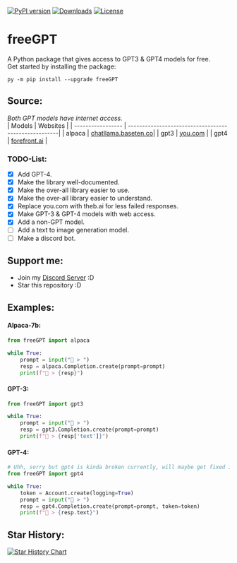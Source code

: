 [![PyPI version](https://badge.fury.io/py/freeGPT.svg)](https://badge.fury.io/py/freeGPT)
[![Downloads](https://static.pepy.tech/personalized-badge/freeGPT?period=month&units=international_system&left_color=grey&right_color=brightgreen&left_text=Downloads)](https://pepy.tech/project/freeGPT)
[![License](https://img.shields.io/badge/License-GPLv3-bright&green.svg)](LICENSE)
# freeGPT
A Python package that gives access to GPT3 &amp; GPT4 models for free.
<br>
Get started by installing the package:
```
py -m pip install --upgrade freeGPT
```

## Source:
*Both GPT models have internet access.*
<br>
| Models            | Websites                                             |
| ----------------- | -----------------------------------------------------|
| alpaca            | [chatllama.baseten.co](https://chatllama.baseten.co/)|
| gpt3              | [you.com](https://you.com)                           |
| gpt4              | [forefront.ai](https://chat.forefront.ai)            |

### TODO-List:
- [x] Add GPT-4.
- [x] Make the library well-documented.
- [x] Make the over-all library easier to use.
- [x] Make the over-all library easier to understand.
- [x] Replace you.com with theb.ai for less failed responses.
- [x] Make GPT-3 & GPT-4 models with web access.
- [x] Add a non-GPT model.
- [ ] Add a text to image generation model.
- [ ] Make a discord bot.

## Support me:
- Join my [Discord Server](https://discord.gg/NcQ26PrNDp) :D
- Star this repository :D

## Examples:

#### Alpaca-7b:
```python
from freeGPT import alpaca

while True:
    prompt = input("👦 > ")
    resp = alpaca.Completion.create(prompt=prompt)
    print(f"🤖 > {resp}")
```
#### GPT-3:
```python
from freeGPT import gpt3

while True:
    prompt = input("👦 > ")
    resp = gpt3.Completion.create(prompt=prompt)
    print(f"🤖 > {resp['text']}")
```
#### GPT-4:
```python
# Uhh, sorry but gpt4 is kinda broken currently, will maybe get fixed in the next update.
from freeGPT import gpt4

while True:
    token = Account.create(logging=True)
    prompt = input("👦 > ")
    resp = gpt4.Completion.create(prompt=prompt, token=token)
    print(f"🤖 > {resp.text}")
```

## Star History:
[![Star History Chart](https://api.star-history.com/svg?repos=Ruu3f/freeGPT&type=Date)](https://github.com/Ruu3f/freeGPT/stargazers)

